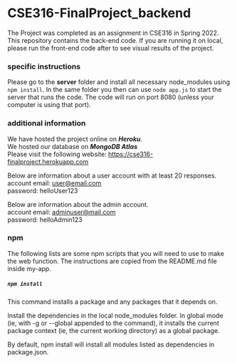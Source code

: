 # CSE316-FinalProject_backend

The Project was completed as an assignment in CSE316 in Spring 2022.
This repository contains the back-end code. If you are running it on local, please run the front-end code after to see visual results of the project.

### specific instructions
Please go to the **server** folder and install all necessary node_modules using `npm install`.
In the same folder you then can use `node app.js` to start the server that runs the code. The code will run on port 8080 (unless your computer is using that port).


### additional information
We have hosted the project online on ***Heroku***. \
We hosted our database on ***MongoDB Atlas***\
Please visit the following website: https://cse316-finalproject.herokuapp.com 

Below are information about a user account with at least 20 responses.\
account email: user@email.com\
password: helloUser123

Below are information about the admin account.\
account email: adminuser@mail.com\
password: helloAdmin123

### npm
The following lists are some npm scripts that you will need to use to make the web function.
The instructions are copied from the README.md file inside my-app.

##### `npm install`
This command installs a package and any packages that it depends on.

Install the dependencies in the local node_modules folder.
In global mode (ie, with -g or --global appended to the command), it installs the current package context (ie, the current working directory) as a global package.

By default, npm install will install all modules listed as dependencies in package.json.

